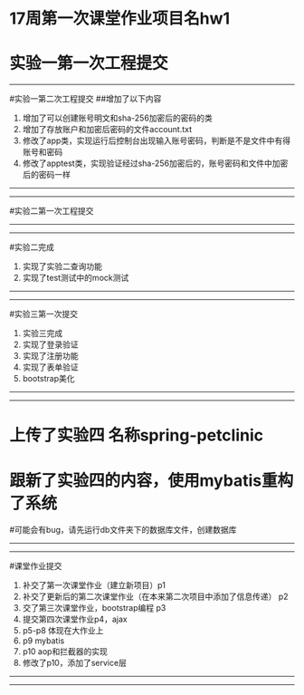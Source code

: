 # 17周第一次课堂作业项目名hw1


# 实验一第一次工程提交

***
#实验一第二次工程提交
##增加了以下内容
1. 增加了可以创建账号明文和sha-256加密后的密码的类
2. 增加了存放账户和加密后密码的文件account.txt
3. 修改了app类，实现运行后控制台出现输入账号密码，判断是不是文件中有得账号和密码
4. 修改了apptest类，实现验证经过sha-256加密后的，账号密码和文件中加密后的密码一样 
***
***
#实验二第一次工程提交
***

***
#实验二完成
1. 实现了实验二查询功能
2. 实现了test测试中的mock测试
***
***
#实验三第一次提交
1. 实验三完成
2. 实现了登录验证
3. 实现了注册功能
4. 实现了表单验证
5. bootstrap美化
***
***
# 上传了实验四  名称spring-petclinic
# 跟新了实验四的内容，使用mybatis重构了系统
#可能会有bug，请先运行db文件夹下的数据库文件，创建数据库

***
***
#课堂作业提交
1. 补交了第一次课堂作业（建立新项目）p1
2. 补交了更新后的第二次课堂作业（在本来第二次项目中添加了信息传递） p2
3. 交了第三次课堂作业，bootstrap编程 p3
4. 提交第四次课堂作业p4，ajax
5. p5-p8 体现在大作业上
6. p9 mybatis
7. p10 aop和拦截器的实现
8. 修改了p10，添加了service层
***

***